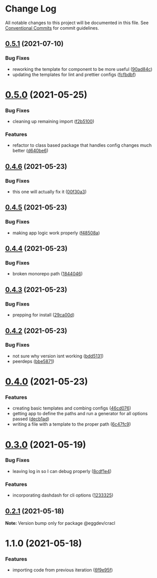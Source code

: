 # Change Log

All notable changes to this project will be documented in this file.
See [Conventional Commits](https://conventionalcommits.org) for commit guidelines.

## [0.5.1](https://github.com/eggdev/cracl/compare/@eggdev/cracl@0.5.0...@eggdev/cracl@0.5.1) (2021-07-10)


### Bug Fixes

* reworking the template for component to be more useful ([90ad84c](https://github.com/eggdev/cracl/commit/90ad84cd351daa9d67d5f7c9130363c2c9a3655b))
* updating the templates for lint and prettier configs ([fcfbdbf](https://github.com/eggdev/cracl/commit/fcfbdbf2ecf556d6be08b07513c1257031d0c165))





# [0.5.0](https://github.com/eggdev/cracl/compare/@eggdev/cracl@0.4.6...@eggdev/cracl@0.5.0) (2021-05-25)


### Bug Fixes

* cleaning up remaining import ([f2b5100](https://github.com/eggdev/cracl/commit/f2b5100d16a9f62f2185d8e421c08433487f80ed))


### Features

* refactor to class based package that handles config changes much better ([d640be6](https://github.com/eggdev/cracl/commit/d640be6e477429bb1173b2dad7272d30a2aac892))





## [0.4.6](https://github.com/eggdev/cracl/compare/@eggdev/cracl@0.4.5...@eggdev/cracl@0.4.6) (2021-05-23)


### Bug Fixes

* this one will actually fix it ([00f30a3](https://github.com/eggdev/cracl/commit/00f30a3b808540a46f1e6fcc6e5309cd41c1e26e))





## [0.4.5](https://github.com/eggdev/cracl/compare/@eggdev/cracl@0.4.4...@eggdev/cracl@0.4.5) (2021-05-23)


### Bug Fixes

* making app logic work properly ([f48508a](https://github.com/eggdev/cracl/commit/f48508a0062fc98c0ff9a11d0a66f453bc6e468c))





## [0.4.4](https://github.com/eggdev/cracl/compare/@eggdev/cracl@0.4.3...@eggdev/cracl@0.4.4) (2021-05-23)


### Bug Fixes

* broken monorepo path ([1844046](https://github.com/eggdev/cracl/commit/18440469a667ef774a6797bb0225065d98d39e39))





## [0.4.3](https://github.com/eggdev/cracl/compare/@eggdev/cracl@0.4.2...@eggdev/cracl@0.4.3) (2021-05-23)


### Bug Fixes

* prepping for install ([29ca00d](https://github.com/eggdev/cracl/commit/29ca00d567990ea2fcbad6908c845ada0386841f))





## [0.4.2](https://github.com/eggdev/cracl/compare/@eggdev/cracl@0.4.0...@eggdev/cracl@0.4.2) (2021-05-23)


### Bug Fixes

* not sure why version isnt working ([bdd5131](https://github.com/eggdev/cracl/commit/bdd5131d6aac7f25c755b84d8cf081dc968cf7e4))
* peerdeps ([bbe5871](https://github.com/eggdev/cracl/commit/bbe5871b3200837904bca31e64695d90afd1dcb0))





# [0.4.0](https://github.com/eggdev/cracl/compare/@eggdev/cracl@0.3.0...@eggdev/cracl@0.4.0) (2021-05-23)


### Features

* creating basic templates and combing configs ([46cd076](https://github.com/eggdev/cracl/commit/46cd0760012ccda2069d2b6dfe713c97855d43ce))
* getting app to define the paths and run a generator for all options passed ([decb1ad](https://github.com/eggdev/cracl/commit/decb1ad8799008f8ac2b1e78fc374681808f435b))
* writing a file with a template to the proper path ([6c47fc9](https://github.com/eggdev/cracl/commit/6c47fc91740b2a425445c0b5006ae8db1ce429f7))





# [0.3.0](https://github.com/eggdev/cracl/compare/@eggdev/cracl@0.2.1...@eggdev/cracl@0.3.0) (2021-05-19)


### Bug Fixes

* leaving log in so I can debug properly ([8cdf1e4](https://github.com/eggdev/cracl/commit/8cdf1e4508d5f81c798e00c24f3120a8f923db88))


### Features

* incorporating dashdash for cli options ([1233325](https://github.com/eggdev/cracl/commit/1233325d070e90b2c577e0113d5db742c9272923))





## [0.2.1](https://github.com/eggdev/cracl/compare/@eggdev/cracl@1.1.0...@eggdev/cracl@0.2.1) (2021-05-18)

**Note:** Version bump only for package @eggdev/cracl





# 1.1.0 (2021-05-18)


### Features

* importing code from previous iteration ([6f9e95f](https://github.com/eggdev/cracl/commit/6f9e95f2ccd89ff4e959198927892f0fd6b8a860))
